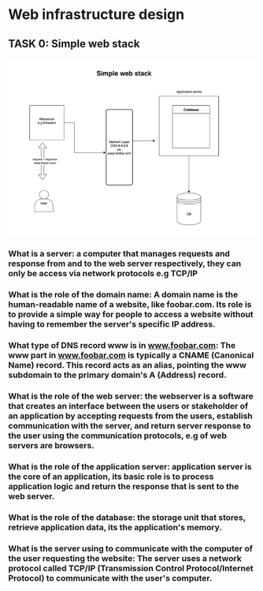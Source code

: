 
# Web infrastructure design
## TASK 0: Simple web stack

![Simple web stack diagram](Simple-web-stack.png "Simple web stack architecture")

### What is a server: a computer that manages requests and response from and to the web server respectively, they can only be access via network protocols e.g TCP/IP

### What is the role of the domain name: A domain name is the human-readable name of a website, like foobar.com. Its role is to provide a simple way for people to access a website without having to remember the server's specific IP address.

### What type of DNS record www is in www.foobar.com: The www part in www.foobar.com is typically a CNAME (Canonical Name) record. This record acts as an alias, pointing the www subdomain to the primary domain's A (Address) record.

### What is the role of the web server: the webserver is a software that creates an interface between the users or stakeholder of an application by accepting requests from the users, establish communication with the server, and return server response to the user using the communication protocols, e.g of web servers are browsers.

### What is the role of the application server: application server is the core of an application, its basic role is to process application logic and return the response that is sent to the web server.

### What is the role of the database: the storage unit that stores, retrieve application data, its the application's memory.

### What is the server using to communicate with the computer of the user requesting the website: The server uses a network protocol called TCP/IP (Transmission Control Protocol/Internet Protocol) to communicate with the user's computer. 


